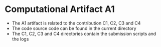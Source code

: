 # Computational Artifact A1
* The A1 artifact is related to the contribution C1, C2, C3 and C4
* The code source code can be found in the current directory
* The C1, C2, C3 and C4 directories contain the submission scripts and the logs

